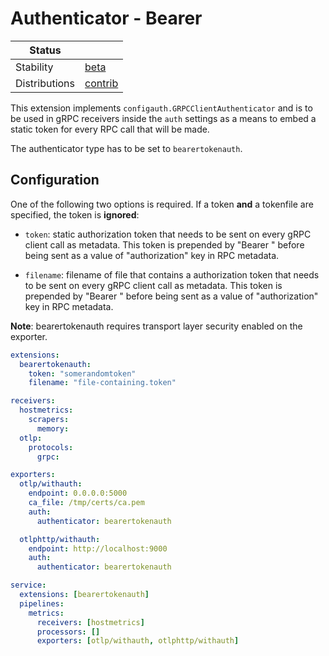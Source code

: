 # Authenticator - Bearer

| Status                   |                      |
|--------------------------|----------------------|
| Stability                | [beta]               |
| Distributions            | [contrib]            |


This extension implements `configauth.GRPCClientAuthenticator` and is to be used in gRPC receivers inside the `auth` settings as a means
to embed a static token for every RPC call that will be made.

The authenticator type has to be set to `bearertokenauth`.

## Configuration

One of the following two options is required. If a token **and** a tokenfile are specified, the token is **ignored**:

- `token`: static authorization token that needs to be sent on every gRPC client call as metadata.
  This token is prepended by "Bearer " before being sent as a value of "authorization" key in
  RPC metadata.

- `filename`: filename of file that contains a authorization token that needs to be sent on every
  gRPC client call as metadata.
  This token is prepended by "Bearer " before being sent as a value of "authorization" key in
  RPC metadata.


**Note**: bearertokenauth requires transport layer security enabled on the exporter.


```yaml
extensions:
  bearertokenauth:
    token: "somerandomtoken"
    filename: "file-containing.token"

receivers:
  hostmetrics:
    scrapers:
      memory:
  otlp:
    protocols:
      grpc:

exporters:
  otlp/withauth:
    endpoint: 0.0.0.0:5000
    ca_file: /tmp/certs/ca.pem
    auth:
      authenticator: bearertokenauth

  otlphttp/withauth:
    endpoint: http://localhost:9000
    auth:
      authenticator: bearertokenauth

service:
  extensions: [bearertokenauth]
  pipelines:
    metrics:
      receivers: [hostmetrics]
      processors: []
      exporters: [otlp/withauth, otlphttp/withauth]
```


[beta]:https://github.com/open-telemetry/opentelemetry-collector#beta
[contrib]:https://github.com/open-telemetry/opentelemetry-collector-releases/tree/main/distributions/otelcol-contrib
